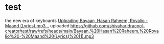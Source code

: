 # test
the new era of keyboards
[Uploading Bayaan, Hasan Raheem, Rovalio - Maand (Lyrics).mp3…]()
uploaded
https://github.com/shivaharidracool-creator/test/raw/refs/heads/main/Bayaan,%20Hasan%20Raheem,%20Rovalio%20-%20Maand%20(Lyrics)%20(1).mp3
